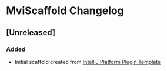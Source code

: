 <!-- Keep a Changelog guide -> https://keepachangelog.com -->

# MviScaffold Changelog

## [Unreleased]
### Added
- Initial scaffold created from [IntelliJ Platform Plugin Template](https://github.com/JetBrains/intellij-platform-plugin-template)
